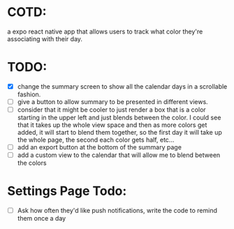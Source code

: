 # COTD:

a expo react native app that allows users to track what color they're associating with their day.

# TODO:

- [x] change the summary screen to show all the calendar days in a scrollable fashion.
- [ ] give a button to allow summary to be presented in different views.
- [ ] consider that it might be cooler to just render a box that is a color starting in the upper left and just blends between the color. I could see that it takes up the whole view space and then as more colors get added, it will start to blend them together, so the first day it will take up the whole page, the second each color gets half, etc...
- [ ] add an export button at the bottom of the summary page
- [ ] add a custom view to the calendar that will allow me to blend between the colors

# Settings Page Todo:

- [ ] Ask how often they'd like push notifications, write the code to remind them once a day
